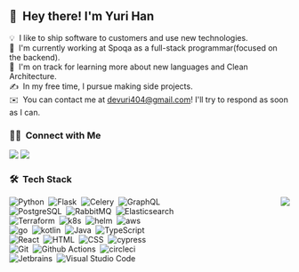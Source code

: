 
## 👋 &nbsp;Hey there! I'm Yuri Han


💡 &nbsp;I like to ship software to customers and use new technologies.\
🏢 &nbsp;I'm currently working at Spoqa as a full-stack programmar(focused on the backend).\
🌱 &nbsp;I'm on track for learning more about new languages and Clean Architecture.\
✍️ &nbsp;In my free time, I pursue making side projects.\
✉️ &nbsp;You can contact me at devuri404@gmail.com! I'll try to respond as soon as I can.

### 🤝🏻 &nbsp;Connect with Me

<a href="mailto:devuri404@gmail.com"><img src="https://img.shields.io/badge/-devuri404@gmail.com-333333?style=flat-square&logo=Gmail&logoColor=white"/></a>
<a href="https://instagram.com/y.oo.l"><img src="https://img.shields.io/badge/-@y.oo.l_-333333?style=flat-square&logo=Instagram&logoColor=white"/></a>


### 🛠 &nbsp;Tech Stack

<img align='right' src="https://github-readme-stats.vercel.app/api?username=zoripong&show_icons=true&count_private=true&include_all_commits=true&theme=dracula">

![Python](https://img.shields.io/badge/-Python-333333?style=flat&logo=python)&nbsp;
![Flask](https://img.shields.io/badge/-Flask-333333?style=flat&logo=flask)&nbsp;
![Celery](https://img.shields.io/badge/-Celery-333333?style=flat&logo=celery)&nbsp;
![GraphQL](https://img.shields.io/badge/-GraphQL-333333?style=flat&logo=graphql)\
![PostgreSQL](https://img.shields.io/badge/-PostgreSQL-333333?style=flat&logo=postgresql)&nbsp;
![RabbitMQ](https://img.shields.io/badge/-RabbitMQ-333333?style=flat&logo=rabbitmq)&nbsp;
![Elasticsearch](https://img.shields.io/badge/-Elasticsearch-333333?style=flat&logo=elasticsearch)\
![Terraform](https://img.shields.io/badge/-Terraform-333333?style=flat&logo=terraform)&nbsp;
![k8s](https://img.shields.io/badge/-k8s-333333?style=flat&logo=kubernetes)&nbsp;
![helm](https://img.shields.io/badge/-helm-333333?style=flat&logo=helm)&nbsp;
![aws](https://img.shields.io/badge/-aws-333333?style=flat&logo=amazonaws)\
![go](https://img.shields.io/badge/-Go-333333?style=flat&logo=go)&nbsp;
![kotlin](https://img.shields.io/badge/-Kotlin-333333?style=flat&logo=kotlin)&nbsp;
![Java](https://img.shields.io/badge/-Java-333333?style=flat&logo=Java&logoColor=FFA518)&nbsp;
![TypeScript](https://img.shields.io/badge/-TypeScript-333333?style=flat&logo=typescript)\
![React](https://img.shields.io/badge/-React-333333?style=flat&logo=react)&nbsp;
![HTML](https://img.shields.io/badge/-HTML-333333?style=flat&logo=HTML5)&nbsp;
![CSS](https://img.shields.io/badge/-CSS-333333?style=flat&logo=CSS3&logoColor=1572B6)&nbsp;
![cypress](https://img.shields.io/badge/-Cypress-333333?style=flat&logo=cypress)\
![Git](https://img.shields.io/badge/-Git-333333?style=flat&logo=git)&nbsp;
![Github Actions](https://img.shields.io/badge/-Github%20Actions-333333?style=flat&logo=githubactions)&nbsp;
![circleci](https://img.shields.io/badge/-CircleCI-333333?style=flat&logo=circleci)\
![Jetbrains](https://img.shields.io/badge/-Jetbrains-333333?style=flat&logo=jetbrains)&nbsp;
![Visual Studio Code](https://img.shields.io/badge/-Visual%20Studio%20Code-333333?style=flat&logo=visual-studio-code&logoColor=007ACC)&nbsp;
